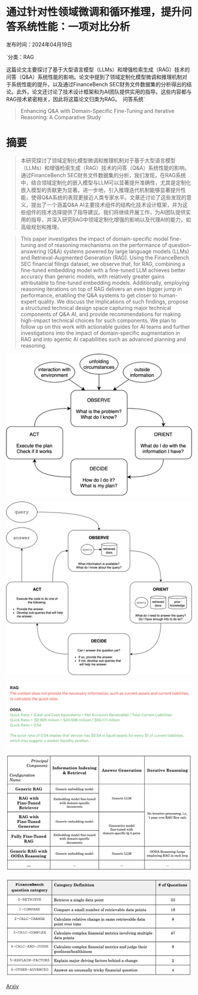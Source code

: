 # 通过针对性领域微调和循环推理，提升问答系统性能：一项对比分析

发布时间：2024年04月19日

`分类：RAG

这篇论文主要探讨了基于大型语言模型（LLMs）和增强检索生成（RAG）技术的问答（Q&A）系统性能的影响。论文中提到了领域定制化模型微调和推理机制对于系统性能的提升，以及通过FinanceBench SEC财务文件数据集的分析得出的结论。此外，论文还讨论了技术设计框架和为AI团队提供实用的指导。这些内容都与RAG技术紧密相关，因此将这篇论文归类为RAG。` `问答系统`

> Enhancing Q&A with Domain-Specific Fine-Tuning and Iterative Reasoning: A Comparative Study

# 摘要

> 本研究探讨了领域定制化模型微调和推理机制对于基于大型语言模型（LLMs）和增强检索生成（RAG）技术的问答（Q&A）系统性能的影响。通过FinanceBench SEC财务文件数据集的分析，我们发现，在RAG系统中，结合领域定制化的嵌入模型与LLM可以显著提升准确性，尤其是定制化嵌入模型的贡献更为显著。进一步地，引入推理迭代机制能够显著提升性能，使得Q&A系统的表现更接近人类专家水平。文章还讨论了这些发现的意义，提出了一个涵盖Q&A AI主要技术组件的结构化技术设计框架，并为这些组件的技术选择提供了指导建议。我们将继续开展工作，为AI团队提供实用的指导，并深入研究RAG中领域定制化增强的影响以及代理AI的能力，如高级规划和推理。

> This paper investigates the impact of domain-specific model fine-tuning and of reasoning mechanisms on the performance of question-answering (Q&A) systems powered by large language models (LLMs) and Retrieval-Augmented Generation (RAG). Using the FinanceBench SEC financial filings dataset, we observe that, for RAG, combining a fine-tuned embedding model with a fine-tuned LLM achieves better accuracy than generic models, with relatively greater gains attributable to fine-tuned embedding models. Additionally, employing reasoning iterations on top of RAG delivers an even bigger jump in performance, enabling the Q&A systems to get closer to human-expert quality. We discuss the implications of such findings, propose a structured technical design space capturing major technical components of Q&A AI, and provide recommendations for making high-impact technical choices for such components. We plan to follow up on this work with actionable guides for AI teams and further investigations into the impact of domain-specific augmentation in RAG and into agentic AI capabilities such as advanced planning and reasoning.

![通过针对性领域微调和循环推理，提升问答系统性能：一项对比分析](../../../paper_images/2404.11792/ooda.png)

![通过针对性领域微调和循环推理，提升问答系统性能：一项对比分析](../../../paper_images/2404.11792/ooda-rag.png)

![通过针对性领域微调和循环推理，提升问答系统性能：一项对比分析](../../../paper_images/2404.11792/ooda-financebench.png)

![通过针对性领域微调和循环推理，提升问答系统性能：一项对比分析](../../../paper_images/2404.11792/design-space.png)

![通过针对性领域微调和循环推理，提升问答系统性能：一项对比分析](../../../paper_images/2404.11792/financebench-categories.png)

[Arxiv](https://arxiv.org/abs/2404.11792)